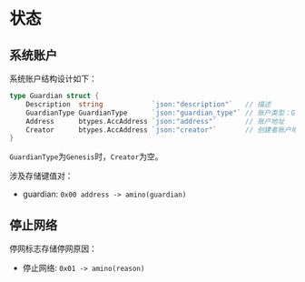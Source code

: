 # 状态

## 系统账户

系统账户结构设计如下：
```go
type Guardian struct {
	Description  string            `json:"description"`   // 描述
	GuardianType GuardianType      `json:"guardian_type"` // 账户类型：Genesis 创世配置 Ordinary 交易创建
	Address      btypes.AccAddress `json:"address"`       // 账户地址
	Creator      btypes.AccAddress `json:"creator"`       // 创建者账户地址
}
```
`GuardianType`为`Genesis`时，`Creator`为空。

涉及存储键值对：
- guardian: `0x00 address -> amino(guardian)`

## 停止网络

停网标志存储停网原因：
- 停止网络: `0x01 -> amino(reason)`